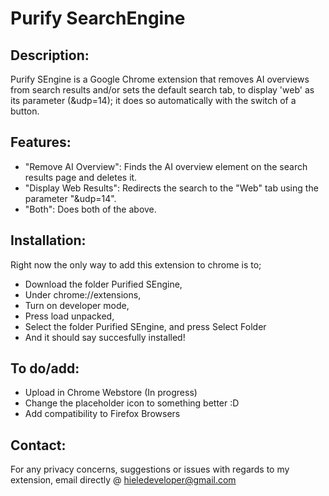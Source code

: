 # Purify SearchEngine

## Description:
Purify SEngine is a Google Chrome extension that removes AI overviews from search results and/or sets the default search tab, to display 'web' as its parameter (&udp=14); it does so automatically with the switch of a button.

## Features:
* "Remove AI Overview": Finds the AI overview element on the search results page and deletes it.
* "Display Web Results": Redirects the search to the "Web" tab using the parameter "&udp=14".
* "Both": Does both of the above.

## Installation:
Right now the only way to add this extension to chrome is to;
* Download the folder Purified SEngine,
* Under chrome://extensions,
* Turn on developer mode,
* Press load unpacked, 
* Select the folder Purified SEngine, and press Select Folder
* And it should say succesfully installed!

## To do/add:
* Upload in Chrome Webstore (In progress)
* Change the placeholder icon to something better :D
* Add compatibility to Firefox Browsers

## Contact:
For any privacy concerns, suggestions or issues with regards to my extension, email directly @ hieledeveloper@gmail.com

